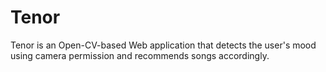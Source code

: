 # Tenor
Tenor is an Open-CV-based Web application that detects the user's mood using camera permission and recommends songs accordingly.
